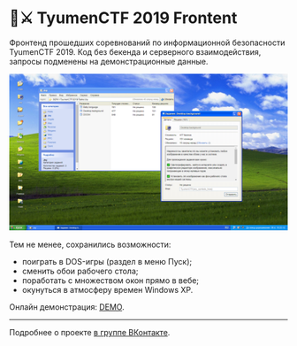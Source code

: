# 🔐⚔️ TyumenCTF 2019 Frontent
Фронтенд прошедших соревнований по информационной безопасности TyumenCTF 2019. Код без бекенда и серверного взаимодействия, запросы подменены на демонстрационные данные.

<p align="center">
  <img src="preview.png">
</p>

Тем не менее, сохранились возможности:
* поиграть в DOS-игры (раздел в меню Пуск);
* сменить обои рабочего стола;
* поработать с множеством окон прямо в вебе;
* окунуться в атмосферу времен Windows XP.


Онлайн демонстрация: [DEMO](http://shevchux.github.io/tyumenctf-2019-frontend).


--------
Подробнее о проекте [в группе ВКонтакте](https://vk.com/tyumenctf).
